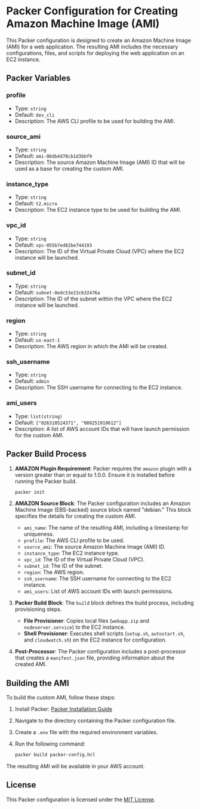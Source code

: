 # Packer Configuration for Creating Amazon Machine Image (AMI)

This Packer configuration is designed to create an Amazon Machine Image (AMI) for a web application. The resulting AMI includes the necessary configurations, files, and scripts for deploying the web application on an EC2 instance.

## Packer Variables

### profile

- Type: `string`
- Default: `dev_cli`
- Description: The AWS CLI profile to be used for building the AMI.

### source_ami

- Type: `string`
- Default: `ami-06db4d78cb1d3bbf9`
- Description: The source Amazon Machine Image (AMI) ID that will be used as a base for creating the custom AMI.

### instance_type

- Type: `string`
- Default: `t2.micro`
- Description: The EC2 instance type to be used for building the AMI.

### vpc_id

- Type: `string`
- Default: `vpc-055b7ed82be744193`
- Description: The ID of the Virtual Private Cloud (VPC) where the EC2 instance will be launched.

### subnet_id

- Type: `string`
- Default: `subnet-0edc53e23cb32476a`
- Description: The ID of the subnet within the VPC where the EC2 instance will be launched.

### region

- Type: `string`
- Default: `us-east-1`
- Description: The AWS region in which the AMI will be created.

### ssh_username

- Type: `string`
- Default: `admin`
- Description: The SSH username for connecting to the EC2 instance.

### ami_users

- Type: `list(string)`
- Default: `["026310524371", "009251910612"]`
- Description: A list of AWS account IDs that will have launch permission for the custom AMI.

## Packer Build Process

1. **AMAZON Plugin Requirement**: Packer requires the `amazon` plugin with a version greater than or equal to 1.0.0. Ensure it is installed before running the Packer build.

    ```sh
    packer init
    ```

2. **AMAZON Source Block**: The Packer configuration includes an Amazon Machine Image (EBS-backed) source block named "debian." This block specifies the details for creating the custom AMI.

    - `ami_name`: The name of the resulting AMI, including a timestamp for uniqueness.
    - `profile`: The AWS CLI profile to be used.
    - `source_ami`: The source Amazon Machine Image (AMI) ID.
    - `instance_type`: The EC2 instance type.
    - `vpc_id`: The ID of the Virtual Private Cloud (VPC).
    - `subnet_id`: The ID of the subnet.
    - `region`: The AWS region.
    - `ssh_username`: The SSH username for connecting to the EC2 instance.
    - `ami_users`: List of AWS account IDs with launch permissions.

3. **Packer Build Block**: The `build` block defines the build process, including provisioning steps.

    - **File Provisioner**: Copies local files (`webapp.zip` and `nodeserver.service`) to the EC2 instance.
    - **Shell Provisioner**: Executes shell scripts (`setup.sh`, `autostart.sh`, and `cloudwatch.sh`) on the EC2 instance for configuration.
  
4. **Post-Processor**: The Packer configuration includes a post-processor that creates a `manifest.json` file, providing information about the created AMI.

## Building the AMI

To build the custom AMI, follow these steps:

1. Install Packer: [Packer Installation Guide](https://www.packer.io/docs/install)
2. Navigate to the directory containing the Packer configuration file.
3. Create a `.env` file with the required environment variables.
4. Run the following command:

    ```sh
    packer build packer-config.hcl
    ```

The resulting AMI will be available in your AWS account.

## License

This Packer configuration is licensed under the [MIT License](LICENSE).
